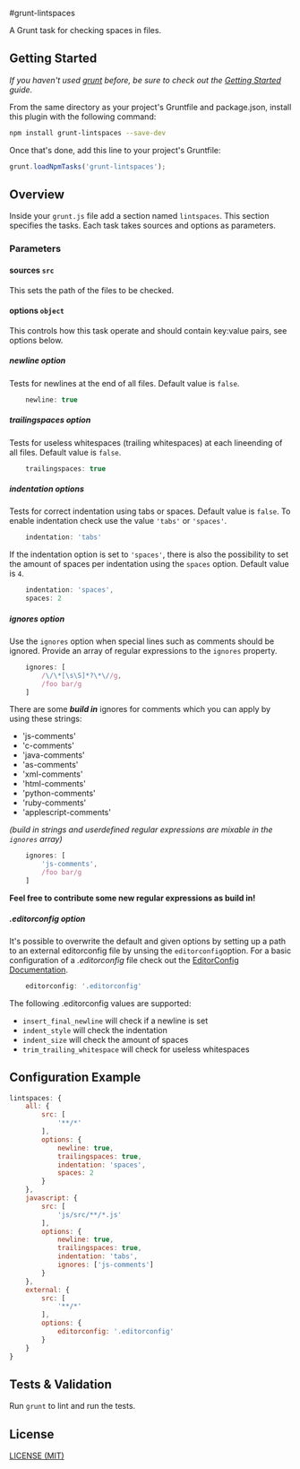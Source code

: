 #grunt-lintspaces

A Grunt task for checking spaces in files.

## Getting Started
_If you haven't used [grunt](http://gruntjs.com/) before, be sure to check out the [Getting Started](http://gruntjs.com/getting-started) guide._

From the same directory as your project's Gruntfile and package.json, install this plugin with the following command:

```bash
npm install grunt-lintspaces --save-dev
```

Once that's done, add this line to your project's Gruntfile:

```js
grunt.loadNpmTasks('grunt-lintspaces');
```

## Overview

Inside your `grunt.js` file add a section named `lintspaces`. This section specifies the tasks. Each task takes sources and options as parameters.

### Parameters

#### sources ```src```

This sets the path of the files to be checked.

#### options ```object```

This controls how this task operate and should contain key:value pairs, see options below.

##### newline option

Tests for newlines at the end of all files. Default value is `false`.

```javascript
	newline: true
```

##### trailingspaces option

Tests for useless whitespaces (trailing whitespaces) at each lineending of all files. Default value is `false`.

```javascript
	trailingspaces: true
```

##### indentation options

Tests for correct indentation using tabs or spaces. Default value is `false`. To enable indentation check use the value `'tabs'` or `'spaces'`.

```javascript
	indentation: 'tabs'
```

If the indentation option is set to `'spaces'`, there is also the possibility to set the amount of spaces per indentation using the `spaces` option. Default value is `4`.

```javascript
	indentation: 'spaces',
	spaces: 2
```

##### ignores option

Use the `ignores` option when special lines such as comments should be ignored. Provide an array of regular expressions to the `ignores` property.

```javascript
	ignores: [
		/\/\*[\s\S]*?\*\//g,
		/foo bar/g
	]
```

There are some _**build in**_ ignores for comments which you can apply by using these strings:

* 'js-comments'
* 'c-comments'
* 'java-comments'
* 'as-comments'
* 'xml-comments'
* 'html-comments'
* 'python-comments'
* 'ruby-comments'
* 'applescript-comments'

_(build in strings and userdefined regular expressions are mixable in the `ignores` array)_

```javascript
	ignores: [
		'js-comments',
		/foo bar/g
	]
```

**Feel free to contribute some new regular expressions as build in!**

##### .editorconfig option

It's possible to overwrite the default and given options by setting up a path to an external editorconfig file by unsing the `editorconfig`option. For a basic configuration of a _.editorconfig_ file check out the [EditorConfig Documentation](http://editorconfig.org/).

```javascript
	editorconfig: '.editorconfig'
```

The following .editorconfig values are supported:

* `insert_final_newline` will check if a newline is set
* `indent_style` will check the indentation
* `indent_size` will check the amount of spaces
* `trim_trailing_whitespace` will check for useless whitespaces

## Configuration Example

```javascript
lintspaces: {
	all: {
		src: [
			'**/*'
		],
		options: {
			newline: true,
			trailingspaces: true,
			indentation: 'spaces',
			spaces: 2
		}
	},
	javascript: {
		src: [
			'js/src/**/*.js'
		],
		options: {
			newline: true,
			trailingspaces: true,
			indentation: 'tabs',
			ignores: ['js-comments']
		}
	},
	external: {
		src: [
			'**/*'
		],
		options: {
			editorconfig: '.editorconfig'
		}
	}
}
```

## Tests & Validation
Run `grunt` to lint and run the tests.

## License

[LICENSE (MIT)](LICENSE)
